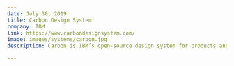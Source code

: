 ```yaml
---
date: July 30, 2019
title: Carbon Design System
company: IBM
link: https://www.carbondesignsystem.com/
image: images/systems/carbon.jpg
description: Carbon is IBM’s open-source design system for products and experiences. With the IBM Design Language as its foundation, the system consists of working code, design tools and resources, human interface guidelines, and a vibrant community of contributors.

---
```

